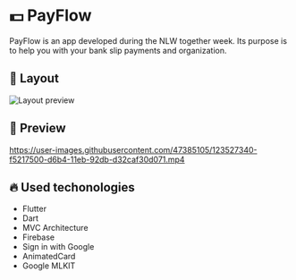 # 💵 PayFlow

PayFlow is an app developed during the NLW together week. Its purpose is to help you with your bank slip payments and organization.

## 🎨 Layout

![Layout preview](docs/layout.png?raw=true)

## 📱 Preview

https://user-images.githubusercontent.com/47385105/123527340-f5217500-d6b4-11eb-92db-d32caf30d071.mp4

## 🔥 Used techonologies

- Flutter
- Dart
- MVC Architecture
- Firebase
- Sign in with Google
- AnimatedCard
- Google MLKIT

